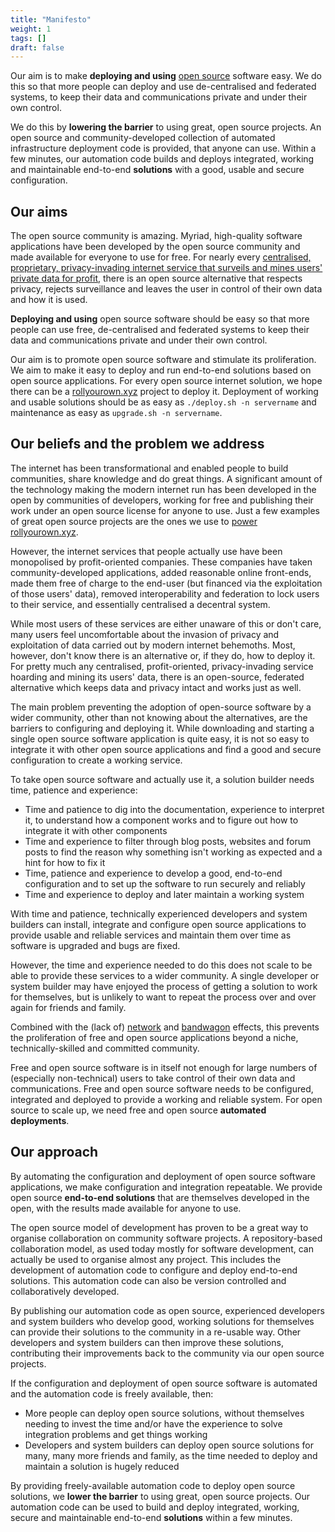 ```yaml
---
title: "Manifesto"
weight: 1
tags: []
draft: false
---
```

<!--
SPDX-FileCopyrightText: 2022 Wilfred Nicoll <xyzroller@rollyourown.xyz>
SPDX-License-Identifier: CC-BY-SA-4.0
-->

Our aim is to make **deploying and using** [open source](https://en.wikipedia.org/wiki/Open_source) software easy. We do this so that more people can deploy and use de-centralised and federated systems, to keep their data and communications private and under their own control.

We do this by **lowering the barrier** to using great, open source projects. An open source and community-developed collection of automated infrastructure deployment code is provided, that anyone can use. Within a few minutes, our automation code builds and deploys integrated, working and maintainable end-to-end **solutions** with a good, usable and secure configuration.

<!--more-->

## Our aims

The open source community is amazing. Myriad, high-quality software applications have been developed by the open source community and made available for everyone to use for free. For nearly every [centralised, proprietary, privacy-invading internet service that surveils and mines users' private data for profit](https://en.wikipedia.org/wiki/Surveillance_capitalism), there is an open source alternative that respects privacy, rejects surveillance and leaves the user in control of their own data and how it is used.

**Deploying and using** open source software should be easy so that more people can use free, de-centralised and federated systems to keep their data and communications private and under their own control.

Our aim is to promote open source software and stimulate its proliferation. We aim to make it easy to deploy and run end-to-end solutions based on open source applications. For every open source internet solution, we hope there can be a [rollyourown.xyz](https://rollyourown.xyz) project to deploy it. Deployment of working and usable solutions should be as easy as `./deploy.sh -n servername` and maintenance as easy as `upgrade.sh -n servername`.

## Our beliefs and the problem we address

The internet has been transformational and enabled people to build communities, share knowledge and do great things. A significant amount of the technology making the modern internet run has been developed in the open by communities of developers, working for free and publishing their work under an open source license for anyone to use. Just a few examples of great open source projects are the ones we use to [power rollyourown.xyz](/about/credits/).

However, the internet services that people actually use have been monopolised by profit-oriented companies. These companies have taken community-developed applications, added reasonable online front-ends, made them free of charge to the end-user (but financed via the exploitation of those users' data), removed interoperability and federation to lock users to their service, and essentially centralised a decentral system.

While most users of these services are either unaware of this or don't care, many users feel uncomfortable about the invasion of privacy and exploitation of data carried out by modern internet behemoths. Most, however, don't know there is an alternative or, if they do, how to deploy it. For pretty much any centralised, profit-oriented, privacy-invading service hoarding and mining its users' data, there is an open-source, federated alternative which keeps data and privacy intact and works just as well.

The main problem preventing the adoption of open-source software by a wider community, other than not knowing about the alternatives, are the barriers to configuring and deploying it. While downloading and starting a single open source software application is quite easy, it is not so easy to integrate it with other open source applications and find a good and secure configuration to create a working service.

To take open source software and actually use it, a solution builder needs time, patience and experience:

- Time and patience to dig into the documentation, experience to interpret it, to understand how a component works and to figure out how to integrate it with other components
- Time and experience to filter through blog posts, websites and forum posts to find the reason why something isn't working as expected and a hint for how to fix it
- Time, patience and experience to develop a good, end-to-end configuration and to set up the software to run securely and reliably
- Time and experience to deploy and later maintain a working system

With time and patience, technically experienced developers and system builders can install, integrate and configure open source applications to provide usable and reliable services and maintain them over time as software is upgraded and bugs are fixed.

However, the time and experience needed to do this does not scale to be able to provide these services to a wider community. A single developer or system builder may have enjoyed the process of getting a solution to work for themselves, but is unlikely to want to repeat the process over and over again for friends and family.

Combined with the (lack of) [network](https://en.wikipedia.org/wiki/Network_effect) and [bandwagon](https://en.wikipedia.org/wiki/Bandwagon_effect) effects, this prevents the proliferation of free and open source applications beyond a niche, technically-skilled and committed community.

Free and open source software is in itself not enough for large numbers of (especially non-technical) users to take control of their own data and communications. Free and open source software needs to be configured, integrated and deployed to provide a working and reliable system. For open source to scale up, we need free and open source **automated deployments**.

## Our approach

By automating the configuration and deployment of open source software applications, we make configuration and integration repeatable. We provide open source **end-to-end solutions** that are themselves developed in the open, with the results made available for anyone to use.

The open source model of development has proven to be a great way to organise collaboration on community software projects. A repository-based collaboration model, as used today mostly for software development, can actually be used to organise almost any project. This includes the development of automation code to configure and deploy end-to-end solutions. This automation code can also be version controlled and collaboratively developed.

By publishing our automation code as open source, experienced developers and system builders who develop good, working solutions for themselves can provide their solutions to the community in a re-usable way. Other developers and system builders can then improve these solutions, contributing their improvements back to the community via our open source projects.

If the configuration and deployment of open source software is automated and the automation code is freely available, then:

- More people can deploy open source solutions, without themselves needing to invest the time and/or have the experience to solve integration problems and get things working
- Developers and system builders can deploy open source solutions for many, many more friends and family, as the time needed to deploy and maintain a solution is hugely reduced

By providing freely-available automation code to deploy open source solutions, we **lower the barrier** to using great, open source projects. Our automation code can be used to build and deploy integrated, working, secure and maintainable end-to-end **solutions** within a few minutes.
